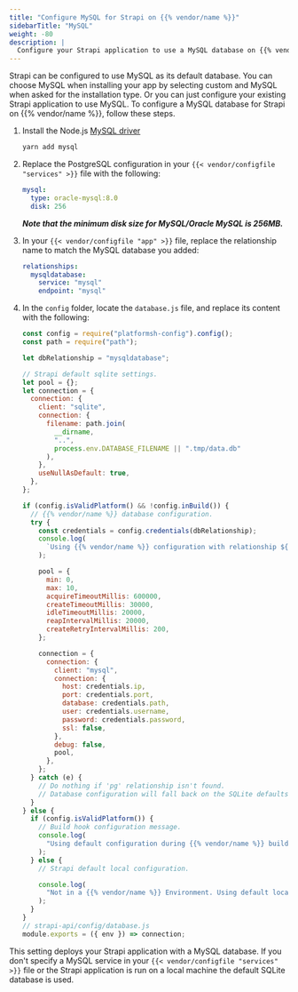```yaml
---
title: "Configure MySQL for Strapi on {{% vendor/name %}}"
sidebarTitle: "MySQL"
weight: -80
description: |
  Configure your Strapi application to use a MySQL database on {{% vendor/name %}}.
---
```


Strapi can be configured to use MySQL as its default database.
You can choose MySQL when installing your app by selecting custom and MySQL when asked for the installation type.
Or you can just configure your existing Strapi application to use MySQL.
To configure a MySQL database for Strapi on {{% vendor/name %}}, follow these steps.

1. Install the Node.js [MySQL driver](https://yarnpkg.com/package/mysql)

   ```bash
   yarn add mysql
   ```

2. Replace the PostgreSQL configuration in your `{{< vendor/configfile "services" >}}` file with the following:

   ```yaml {configFile="services"}
   mysql:
     type: oracle-mysql:8.0
     disk: 256
   ```

   **_Note that the minimum disk size for MySQL/Oracle MySQL is 256MB._**

3. In your `{{< vendor/configfile "app" >}}` file, replace the relationship name to match the MySQL database you added:

   ```yaml {configFile="app"}
   relationships:
     mysqldatabase:
       service: "mysql"
       endpoint: "mysql"
   ```

4. In the `config` folder, locate the `database.js` file, and replace its content with the following:

   ```js
   const config = require("platformsh-config").config();
   const path = require("path");

   let dbRelationship = "mysqldatabase";

   // Strapi default sqlite settings.
   let pool = {};
   let connection = {
     connection: {
       client: "sqlite",
       connection: {
         filename: path.join(
           __dirname,
           "..",
           process.env.DATABASE_FILENAME || ".tmp/data.db"
         ),
       },
       useNullAsDefault: true,
     },
   };

   if (config.isValidPlatform() && !config.inBuild()) {
     // {{% vendor/name %}} database configuration.
     try {
       const credentials = config.credentials(dbRelationship);
       console.log(
         `Using {{% vendor/name %}} configuration with relationship ${dbRelationship}.`
       );

       pool = {
         min: 0,
         max: 10,
         acquireTimeoutMillis: 600000,
         createTimeoutMillis: 30000,
         idleTimeoutMillis: 20000,
         reapIntervalMillis: 20000,
         createRetryIntervalMillis: 200,
       };

       connection = {
         connection: {
           client: "mysql",
           connection: {
             host: credentials.ip,
             port: credentials.port,
             database: credentials.path,
             user: credentials.username,
             password: credentials.password,
             ssl: false,
           },
           debug: false,
           pool,
         },
       };
     } catch (e) {
       // Do nothing if 'pg' relationship isn't found.
       // Database configuration will fall back on the SQLite defaults.
     }
   } else {
     if (config.isValidPlatform()) {
       // Build hook configuration message.
       console.log(
         "Using default configuration during {{% vendor/name %}} build hook until relationships are available."
       );
     } else {
       // Strapi default local configuration.

       console.log(
         "Not in a {{% vendor/name %}} Environment. Using default local sqlite configuration."
       );
     }
   }
   // strapi-api/config/database.js
   module.exports = ({ env }) => connection;
   ```

This setting deploys your Strapi application with a MySQL database.
If you don't specify a MySQL service in your `{{< vendor/configfile "services" >}}` file or the Strapi application is run on a local machine
the default SQLite database is used.
